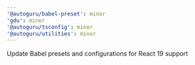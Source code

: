 ```yaml
---
'@autoguru/babel-preset': minor
'gdu': minor
'@autoguru/tsconfig': minor
'@autoguru/utilities': minor
---
```

Update Babel presets and configurations for React 19 support

